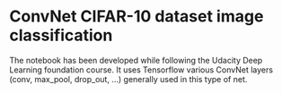 # ConvNet CIFAR-10 dataset image classification

The notebook has been developed while following the Udacity Deep Learning foundation course.
It uses Tensorflow various ConvNet layers (conv, max_pool, drop_out, ...) generally used in this type of net.
